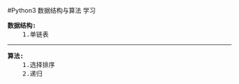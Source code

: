 #Python3 数据结构与算法 学习
<pre>
<b>数据结构:</b>
    1.单链表
</pre>
<hr>
<pre>
<b>算法:</b>
    1.选择排序
    2.递归
</pre>